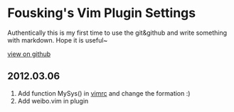 # Fousking's Vim Plugin Settings

Authentically this is my first time to use the git&github and write something with markdown. Hope it is useful~

[view on github](https://github.com/foursking)


##  2012.03.06
1. Add function MySys() in [vimrc]() and change the formation :)
2. Add weibo.vim in plugin 

[Fousking]:https://github.com/forsking
[Sround]:http://www.baidu.com
[vimrc]:https://github.com/foursking/.vim/blob/master/vimrc
